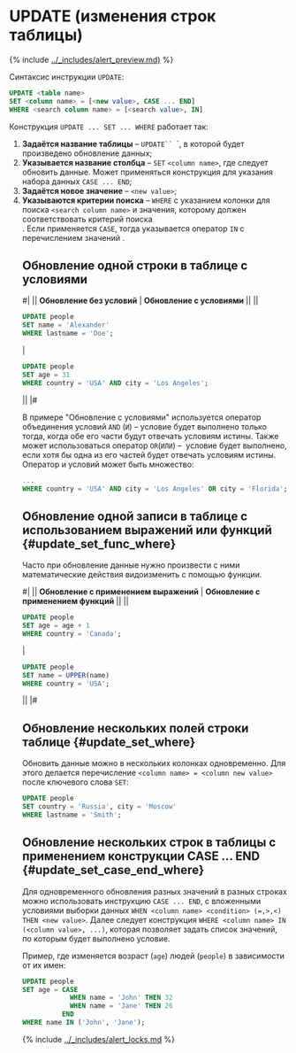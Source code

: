 # UPDATE (изменения строк таблицы)

{% include [../_includes/alert_preview.md)](../_includes/alert_preview.md) %}

Синтаксис инструкции `UPDATE`:

```sql
UPDATE <table name>
SET <column name> = [<new value>, CASE ... END]
WHERE <search column name> = [<search value>, IN]
```

Конструкция `UPDATE ... SET ... WHERE` работает так:

1. **Задаётся название таблицы** – `UPDATE`` `<table name>`, в которой будет произведено обновление данных;
2. **Указывается название столбца** –  `SET` `<column name>`, где следует обновить данные. Может применяться конструкция для указания набора данных `CASE ... END`;
3. **Задаётся новое значение** – `<new value>`;
4. **Указываются критерии поиска** –  `WHERE` с указанием колонки для поиска `<search column name>` и значения, которому должен соответствовать критерий поиска <search value>. Если применяется `CASE`, тогда указывается оператор `IN` с перечислением значений <column name>.

## Обновление одной строки в таблице с условиями

#|
|| **Обновление без условий** | **Обновление с условиями** ||
||

```sql
UPDATE people
SET name = 'Alexander'
WHERE lastname = 'Doe';
```

|

```sql
UPDATE people
SET age = 31
WHERE country = 'USA' AND city = 'Los Angeles';
```

||
|#

В примере "Обновление с условиями" используется оператор объединения условий `AND` (`И`) – условие будет выполнено только тогда, когда обе его части будут отвечать условиям истины. Также может использоваться оператор `OR`(`ИЛИ`) –  условие будет выполнено, если хотя бы одна из его частей будет отвечать условиям истины. Оператор и условий может быть множество:

```sql
...
WHERE country = 'USA' AND city = 'Los Angeles' OR city = 'Florida';
```

## Обновление одной записи в таблице с использованием выражений или функций {#update_set_func_where}

Часто при обновление данные нужно произвести с ними математические действия видоизменить с помощью функции.

#|
|| **Обновление с применением выражений** | **Обновление с применением функций** ||
||

```sql
UPDATE people
SET age = age + 1
WHERE country = 'Canada';
```

|

```sql
UPDATE people
SET name = UPPER(name)
WHERE country = 'USA';
```

||
|#


## Обновление нескольких полей строки таблице {#update_set_where}

Обновить данные можно в нескольких колонках одновременно. Для этого делается перечисление `<column name> = <column new value>` после ключевого слова `SET`:

```sql
UPDATE people
SET country = 'Russia', city = 'Moscow'
WHERE lastname = 'Smith';
```

## Обновление нескольких строк в таблицы с применением конструкции CASE ... END {#update_set_case_end_where}

Для одновременного обновления разных значений в разных строках можно использовать инструкцию `CASE ... END`, с вложенными условиями выборки данных `WHEN <column name> <condition> (=,>,<) THEN <new value>`. Далее следует конструкция `WHERE <column name> IN (<column value>, ...)`, которая позволяет задать список значений, по которым будет выполнено условие.

Пример, где изменяется возраст (`age`) людей (`people`) в зависимости от их имен:

```sql
UPDATE people
SET age = CASE
            WHEN name = 'John' THEN 32
            WHEN name = 'Jane' THEN 26
          END
WHERE name IN ('John', 'Jane');
```

{% include [../_includes/alert_locks.md](../_includes/alert_locks.md) %}